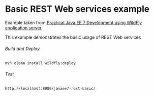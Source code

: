 Basic REST Web services example
=====================================
Example taken from [Practical Java EE 7 Development using WildFly application server](http://www.itbuzzpress.com/ebooks/java-ee-7-development-on-wildfly.html)

This example demonstrates the basic usage of REST Web services

###### Build and Deploy
```shell
mvn clean install wildfly:deploy  
```

###### Test
```shell
http://localhost:8080/javaee7-rest-basic/
```
 
